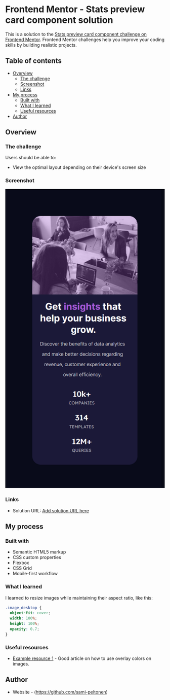 # Frontend Mentor - Stats preview card component solution

This is a solution to the [Stats preview card component challenge on Frontend Mentor](https://www.frontendmentor.io/challenges/stats-preview-card-component-8JqbgoU62). Frontend Mentor challenges help you improve your coding skills by building realistic projects. 

## Table of contents

- [Overview](#overview)
  - [The challenge](#the-challenge)
  - [Screenshot](#screenshot)
  - [Links](#links)
- [My process](#my-process)
  - [Built with](#built-with)
  - [What I learned](#what-i-learned)
  - [Useful resources](#useful-resources)
- [Author](#author)

## Overview

### The challenge

Users should be able to:

- View the optimal layout depending on their device's screen size

### Screenshot

![Solution](./screenshots/screenshot375.png)

### Links

- Solution URL: [Add solution URL here](https://github.com/sami-peltonen/stats_preview_card)

## My process

### Built with

- Semantic HTML5 markup
- CSS custom properties
- Flexbox
- CSS Grid
- Mobile-first workflow


### What I learned

I learned to resize images while maintaining their aspect ratio, like this:

```css
.image_desktop {
  object-fit: cover;
  width: 100%;
  height: 100%;
  opacity: 0.7;
}
```

### Useful resources

- [Example resource 1](https://dev.to/ellen_dev/two-ways-to-achieve-an-image-colour-overlay-with-css-eio) - Good article on how to use overlay colors on images.

## Author

- Website - (https://github.com/sami-peltonen)



